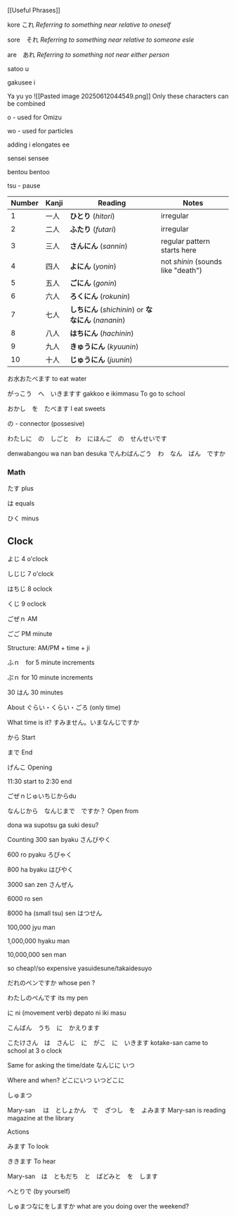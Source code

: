 [[Useful Phrases]]


kore これ
*Referring to something near relative to oneself*

sore　それ
*Referring to something near relative to someone esle*

are　あれ
*Referring to something not near either person*


satoo
u 

gakusee
i



Ya yu yo
![[Pasted image 20250612044549.png]]
Only these characters can be combined


o - used for Omizu

wo - used for particles

adding i elongates ee

sensei
sensee

bentou
bentoo

tsu - pause

|Number|Kanji|Reading|Notes|
|---|---|---|---|
|1|一人|**ひとり** (_hitori_)|irregular|
|2|二人|**ふたり** (_futari_)|irregular|
|3|三人|**さんにん** (_sannin_)|regular pattern starts here|
|4|四人|**よにん** (_yonin_)|not _shinin_ (sounds like "death")|
|5|五人|**ごにん** (_gonin_)||
|6|六人|**ろくにん** (_rokunin_)||
|7|七人|**しちにん** (_shichinin_) or **ななにん** (_nananin_)||
|8|八人|**はちにん** (_hachinin_)||
|9|九人|**きゅうにん** (_kyuunin_)||
|10|十人|**じゅうにん** (_juunin_)||


お水おたべます
to eat water

がっこう　へ　いきますす
gakkoo e ikimmasu
To go to school

おかし　を　たべます
I eat sweets


の - connector (possesive)

わたしに　の　しごと　わ　にほんご　の　せんせいです

denwabangou wa nan ban desuka
でんわばんごう　わ　なん　ばん　ですか



### Math 

たす
plus

は
equals

ひく
minus

## Clock 

よじ
4 o'clock

しじじ
7 o'clock

はちじ
8 oclock

くじ
9 oclock

ごぜｎ
AM

ごご
PM
minute

Structure: AM/PM + time + ji

ふｎ　for 5 minute increments

ぷｎ for 10 minute increments

30 はん
30 minutes

About
ぐらい・くらい・ごろ (only time)


What time is it?
すみません。いまなんじですか

から
Start

まで
End

げんこ
Opening

11:30 start to 2:30 end

ごぜｎじゅいちじからdu

なんじから　なんじまで　ですか？
Open from

dona wa supotsu ga suki desu?


Counting
300
san byaku
さんびやく

600
ro pyaku
ろぴゃく

800
ha byaku
はびやく

3000
san zen
さんぜん

6000
ro sen

8000
ha (small tsu) sen
はつせん

100,000
jyu man

1,000,000
hyaku man

10,000,000
sen man

so cheap!/so expensive
yasuidesune/takaidesuyo



だれのペンですか
whose pen ?

わたしのぺんです
its my pen


に ni (movement verb)
depato ni iki masu

こんばん　うち　に　かえります


こたけさん　は　さんじ　に　がこ　に　いきます
kotake-san came to school at 3 o clock

Same for asking the time/date
なんじに
いつ

Where and when?
どこにいつ
いつどこに

しゅまつ


Mary-san 　は　としょかん　で　ざつし　を　よみます
Mary-san is reading magazine at the library

Actions

みます
To look

ききます
To hear

Mary-san　は　ともだち　と　ばどみと　を　します

へとりで (by yourself)

しゅまつなにをしますか
what are you doing over the weekend?